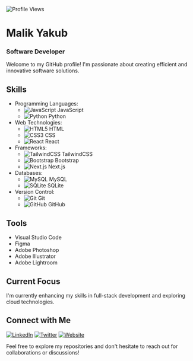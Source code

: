 ![Profile Views](https://komarev.com/ghpvc/?username=malikyakub)

# Malik Yakub
### Software Developer

Welcome to my GitHub profile! I'm passionate about creating efficient and innovative software solutions.


## Skills

- Programming Languages:
  - ![JavaScript](https://cdn.jsdelivr.net/gh/devicons/devicon/icons/javascript/javascript-original.svg) JavaScript
  - ![Python](https://cdn.jsdelivr.net/gh/devicons/devicon/icons/python/python-original.svg) Python
- Web Technologies:
  - ![HTML5](https://cdn.jsdelivr.net/gh/devicons/devicon/icons/html5/html5-original.svg) HTML
  - ![CSS3](https://cdn.jsdelivr.net/gh/devicons/devicon/icons/css3/css3-original.svg) CSS
  - ![React](https://cdn.jsdelivr.net/gh/devicons/devicon/icons/react/react-original.svg) React
- Frameworks:
  - ![TailwindCSS](https://cdn.jsdelivr.net/gh/devicons/devicon/icons/tailwindcss/tailwindcss-plain.svg) TailwindCSS
  - ![Bootstrap](https://cdn.jsdelivr.net/gh/devicons/devicon/icons/bootstrap/bootstrap-original.svg) Bootstrap
  - ![Next.js](https://cdn.jsdelivr.net/gh/devicons/devicon/icons/nextjs/nextjs-original.svg) Next.js
- Databases:
  - ![MySQL](https://cdn.jsdelivr.net/gh/devicons/devicon/icons/mysql/mysql-original.svg) MySQL
  - ![SQLite](https://cdn.jsdelivr.net/gh/devicons/devicon/icons/sqlite/sqlite-original.svg) SQLite
- Version Control:
  - ![Git](https://cdn.jsdelivr.net/gh/devicons/devicon/icons/git/git-original.svg) Git
  - ![GitHub](https://cdn.jsdelivr.net/gh/devicons/devicon/icons/github/github-original.svg) GitHub


## Tools
- Visual Studio Code
- Figma
- Adobe Photoshop
- Adobe Illustrator
- Adobe Lightroom

## Current Focus
I'm currently enhancing my skills in full-stack development and exploring cloud technologies.

## Connect with Me
[![LinkedIn](https://img.shields.io/badge/LinkedIn-Malik%20Yakub-blue)](https://www.linkedin.com/in/malik-yakub-75778a324)
[![Twitter](https://img.shields.io/badge/Twitter-%40malikyakub-1DA1F2)](https://x.com/malikyakub55777)
[![Website](https://img.shields.io/badge/Website-mk--yakub.netlify.app-brightgreen)](https://mk-yakub.netlify.app)


Feel free to explore my repositories and don't hesitate to reach out for collaborations or discussions!
